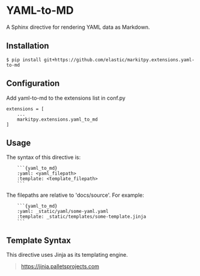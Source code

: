 # YAML-to-MD

A Sphinx directive for rendering YAML data as Markdown.

## Installation

```
$ pip install git+https://github.com/elastic/markitpy.extensions.yaml-to-md
```

## Configuration

Add yaml-to-md to the extensions list in conf.py

```
extensions = [
    ...
    markitpy.extensions.yaml_to_md
]
```

## Usage

The syntax of this directive is:

```
    ```{yaml_to_md}
    :yaml: <yaml_filepath>
    :template: <template_filepath>
    ```
```

The filepaths are relative to 'docs/source'. For example:

```
    ```{yaml_to_md}
    :yaml: _static/yaml/some-yaml.yaml
    :template: _static/templates/some-template.jinja
    ```
```

## Template Syntax

This directive uses Jinja as its templating engine.

> https://jinja.palletsprojects.com